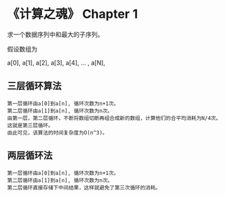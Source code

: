 # 《计算之魂》 Chapter 1
求一个数据序列中和最大的子序列。

假设数组为

a[0], a[1], a[2], a[3], a[4], ... , a[N],

## 三层循环算法
    第一层循环由a[0]到a[n], 循环次数为n+1次。
    第二层循环由a[1]到a[n], 循环次数为n次。
    由第一层，第二层循环，不断将数组切断再组合成新的数组，计算他们的合平均消耗为N/4次。这就是第三层循环。
    由此可见，该算法的时间复杂度为O(n^3)。
   

## 两层循环法
    第一层循环由a[0]到a[n], 循环次数为n+1次。
    第二层循环由a[1]到a[n], 循环次数为n次。
    第二层循环直接存储下中间结果，这样就避免了第三次循环的消耗。

    